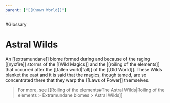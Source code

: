 ```yaml
---
parent: ["[[Known World]]"]
---
```

#Glossary 
# Astral Wilds

An [[extramundane]] biome formed during and because of the raging [[nyxfire]] storms of the [[Wild Magics]] and the [[roiling of the elements]] that occurred after the [[fallen world|fall]] of the [[Old World]]. These Wilds blanket the east and it is said that the magics, though tamed, are so concentrated there that they warp the [[Laws of Power]] themselves.

> For more, see [[Roiling of the elements#The Astral Wilds|Roiling of the elements > Extramundane biomes > Astral Wilds]]
